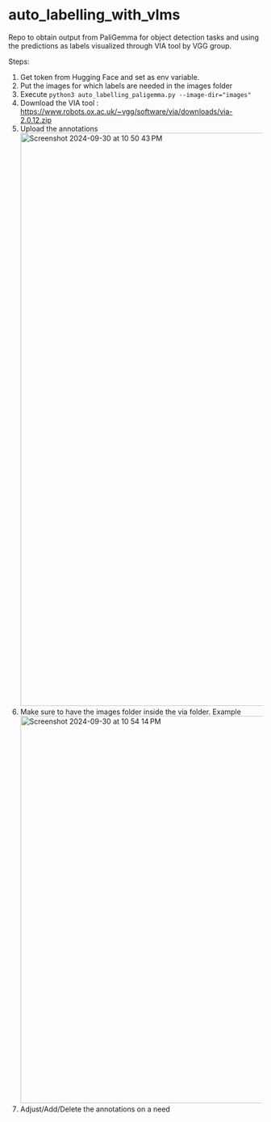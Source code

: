 # auto_labelling_with_vlms
Repo to obtain output from PaliGemma for object detection tasks and using the predictions as labels visualized through VIA tool by VGG group. 


Steps: 
1. Get token from Hugging Face and set as env variable. 
2. Put the images for which labels are needed in the images folder
3. Execute ```python3 auto_labelling_paligemma.py --image-dir="images"```
4. Download the VIA tool : https://www.robots.ox.ac.uk/~vgg/software/via/downloads/via-2.0.12.zip
5. Upload the annotations
   <img width="1135" alt="Screenshot 2024-09-30 at 10 50 43 PM" src="https://github.com/user-attachments/assets/2724c542-194d-4732-a95c-901fed0128e3">
6. Make sure to have the images folder inside the via folder. Example
   <img width="767" alt="Screenshot 2024-09-30 at 10 54 14 PM" src="https://github.com/user-attachments/assets/28dfe030-178d-475b-a0dd-2bca439ea8df">
7. Adjust/Add/Delete the annotations on a need 
